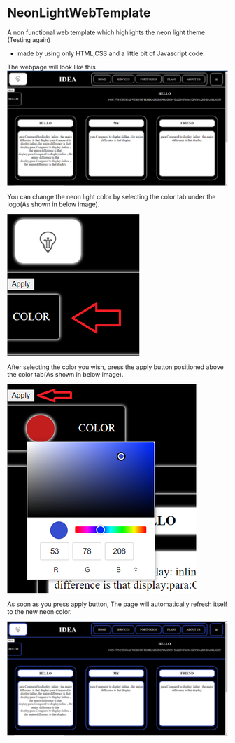 # NeonLightWebTemplate

A non functional web template which highlights the neon light theme 
(Testing again)
- made by using only HTML,CSS and a little bit of Javascript code.

The webpage will look like this
![Web Template](/assets/images/webtemplate.png)


You can change the neon light color by selecting the color tab under the logo(As shown in below image).

![Color select](/assets/images/color1.png)

After selecting the color you wish, press the apply button positioned above the color tab(As shown in below image).

![Color Apply](/assets/images/color2.png)

As soon as you press apply button, The page will automatically refresh itself to the new neon color.

![Final Web Template](/assets/images/webtemplate2.png)
